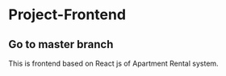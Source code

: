 # Project-Frontend
## Go to master branch
This is frontend based on React js of Apartment Rental system.
